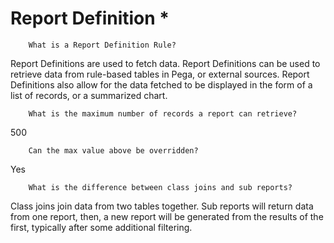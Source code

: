 # Report Definition *

        What is a Report Definition Rule?

 Report Definitions are used to fetch data. Report Definitions can be used to retrieve data from rule-based tables in Pega, or external sources. Report Definitions also allow for the data fetched to be displayed in the form of a list of records, or a summarized chart.

        What is the maximum number of records a report can retrieve?

500

        Can the max value above be overridden?

Yes

        What is the difference between class joins and sub reports?
        
Class joins join data from two tables together. Sub reports will return data from one report, then, a new report will be generated from the results of the first, typically after some additional filtering. 
